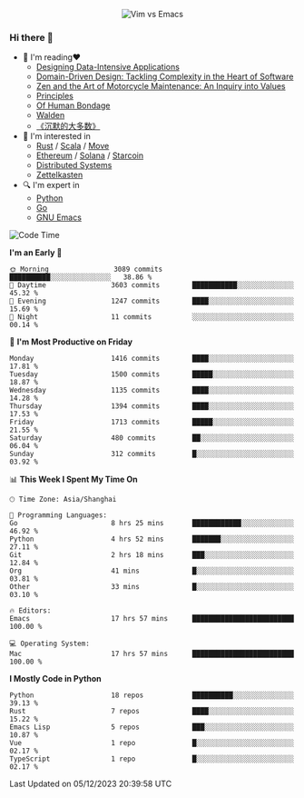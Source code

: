 <p align="center">
    <img src="https://gist.githubusercontent.com/coldnight/e696baffb094e71c96cb302118878eae/raw/40ea5053a6f66cc65f90f437e4173497da225958/banner.gif" alt="Vim vs Emacs" />
</p>

### Hi there 👋

- 📖 I'm reading❤️
    + [Designing Data-Intensive Applications](https://www.oreilly.com/library/view/designing-data-intensive-applications/9781491903063/)
    + [Domain-Driven Design: Tackling Complexity in the Heart of Software](https://www.dddcommunity.org/book/evans_2003/)
    + [Zen and the Art of Motorcycle Maintenance: An Inquiry into Values](https://en.wikipedia.org/wiki/Zen_and_the_Art_of_Motorcycle_Maintenance)
    + [Principles](https://www.principles.com/)
    + [Of Human Bondage](https://en.wikipedia.org/wiki/Of_Human_Bondage)
    + [Walden](https://en.wikipedia.org/wiki/Walden)
    + [《沉默的大多数》](https://en.wikipedia.org/wiki/Silent_majority)
- 🌱 I'm interested in
    + [Rust](https://www.rust-lang.org/) / [Scala](https://www.scala-lang.org/) / [Move](https://github.com/move-language/move/)
    + [Ethereum](https://ethereum.org/en/) / [Solana](https://solana.com/) / [Starcoin](https://github.com/starcoinorg/starcoin)
	+ [Distributed Systems](https://www.linuxzen.com/notes/topics/20200320174417_%E5%88%86%E5%B8%83%E5%BC%8F/)
	+ [Zettelkasten](https://www.linuxzen.com/notes/notes/20220120080920-slip_box/)
- 🔍 I'm expert in
    + [Python](https://www.python.org/)
    + [Go](https://go.dev/)
    + [GNU Emacs](https://www.gnu.org/software/emacs/)

<!--START_SECTION:waka-->
![Code Time](http://img.shields.io/badge/Code%20Time-2%2C520%20hrs%2026%20mins-blue)

**I'm an Early 🐤** 

```text
🌞 Morning                3089 commits        ██████████░░░░░░░░░░░░░░░   38.86 % 
🌆 Daytime                3603 commits        ███████████░░░░░░░░░░░░░░   45.32 % 
🌃 Evening                1247 commits        ████░░░░░░░░░░░░░░░░░░░░░   15.69 % 
🌙 Night                  11 commits          ░░░░░░░░░░░░░░░░░░░░░░░░░   00.14 % 
```
📅 **I'm Most Productive on Friday** 

```text
Monday                   1416 commits        ████░░░░░░░░░░░░░░░░░░░░░   17.81 % 
Tuesday                  1500 commits        █████░░░░░░░░░░░░░░░░░░░░   18.87 % 
Wednesday                1135 commits        ████░░░░░░░░░░░░░░░░░░░░░   14.28 % 
Thursday                 1394 commits        ████░░░░░░░░░░░░░░░░░░░░░   17.53 % 
Friday                   1713 commits        █████░░░░░░░░░░░░░░░░░░░░   21.55 % 
Saturday                 480 commits         ██░░░░░░░░░░░░░░░░░░░░░░░   06.04 % 
Sunday                   312 commits         █░░░░░░░░░░░░░░░░░░░░░░░░   03.92 % 
```


📊 **This Week I Spent My Time On** 

```text
🕑︎ Time Zone: Asia/Shanghai

💬 Programming Languages: 
Go                       8 hrs 25 mins       ████████████░░░░░░░░░░░░░   46.92 % 
Python                   4 hrs 52 mins       ███████░░░░░░░░░░░░░░░░░░   27.11 % 
Git                      2 hrs 18 mins       ███░░░░░░░░░░░░░░░░░░░░░░   12.84 % 
Org                      41 mins             █░░░░░░░░░░░░░░░░░░░░░░░░   03.81 % 
Other                    33 mins             █░░░░░░░░░░░░░░░░░░░░░░░░   03.10 % 

🔥 Editors: 
Emacs                    17 hrs 57 mins      █████████████████████████   100.00 % 

💻 Operating System: 
Mac                      17 hrs 57 mins      █████████████████████████   100.00 % 
```

**I Mostly Code in Python** 

```text
Python                   18 repos            ██████████░░░░░░░░░░░░░░░   39.13 % 
Rust                     7 repos             ████░░░░░░░░░░░░░░░░░░░░░   15.22 % 
Emacs Lisp               5 repos             ███░░░░░░░░░░░░░░░░░░░░░░   10.87 % 
Vue                      1 repo              █░░░░░░░░░░░░░░░░░░░░░░░░   02.17 % 
TypeScript               1 repo              █░░░░░░░░░░░░░░░░░░░░░░░░   02.17 % 
```




 Last Updated on 05/12/2023 20:39:58 UTC
<!--END_SECTION:waka-->
